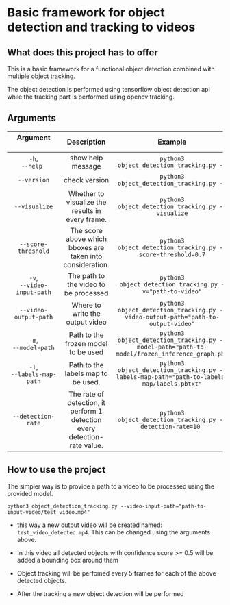 # Basic framework for object detection and tracking to videos

## What does this project has to offer

This is a basic framework for a functional object detection combined
with multiple object tracking.

The object detection is performed using tensorflow object detection api
while the tracking part is performed using opencv tracking.

## Arguments

| Argument &nbsp;&nbsp;&nbsp;&nbsp;&nbsp;&nbsp;&nbsp;&nbsp;&nbsp;&nbsp;&nbsp;&nbsp;&nbsp;&nbsp;&nbsp;&nbsp;&nbsp;&nbsp;&nbsp;&nbsp;&nbsp;&nbsp;&nbsp;&nbsp;&nbsp;| Description | Example | Default |
|:-------------:|:-----------:|:-----------:|:-----------:|
| `-h`,<br>`--help ` |	show help message | `python3 object_detection_tracking.py -h` | |
| `--version` | check version | `python3 object_detection_tracking.py -v` | |
| `--visualize` | Whether to visualize the results in every frame. | `python3 object_detection_tracking.py --visualize` | False |
| `--score-threshold` | The score above which bboxes are taken into consideration. | `python3 object_detection_tracking.py --score-threshold=0.7` | `0.5`|
|  `-v`,<br>`--video-input-path` | The path to the video to be processed | `python3 object_detection_tracking.py -v="path-to-video"` | Required |
|  `--video-output-path` | Where to write the output video | `python3 object_detection_tracking.py --video-output-path="path-to-output-video"` | `(input_video_name)_detected(.ext)` |
| `-m`,<br>`--model-path` | Path to the frozen model to be used | `python3 object_detection_tracking.py --model-path="path-to-model/frozen_inference_graph.pb"` | `model/frozen_inference_graph.pb` |
| `-l`,<br>`--labels-map-path` | Path to the labels map to be used. | `python3 object_detection_tracking.py --labels-map-path="path-to-labels-map/labels.pbtxt"` | `model/label_map.pbtxt` | |
| `--detection-rate` | The rate of detection, it perform 1 detection every detection-rate value. |  `python3 object_detection_tracking.py --detection-rate=10 ` | `5` |

## How to use the project

The simpler way is to provide a path to a video to be processed using
the provided model.

`python3 object_detection_tracking.py --video-input-path="path-to-input-video/test_video.mp4"`

* this way a new output video will be created named:
`test_video_detected.mp4`. This can be changed using the arguments above.

* In this video all detected objects with confidence score >= 0.5 will be added a bounding box around them

* Object tracking will be perfomed every 5 frames for each of the above detected objects.

* After the tracking a new object detection will be performed